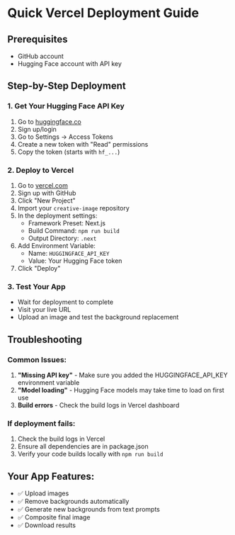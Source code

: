 # Quick Vercel Deployment Guide

## Prerequisites
- GitHub account
- Hugging Face account with API key

## Step-by-Step Deployment

### 1. Get Your Hugging Face API Key
1. Go to [huggingface.co](https://huggingface.co)
2. Sign up/login
3. Go to Settings → Access Tokens
4. Create a new token with "Read" permissions
5. Copy the token (starts with `hf_...`)

### 2. Deploy to Vercel
1. Go to [vercel.com](https://vercel.com)
2. Sign up with GitHub
3. Click "New Project"
4. Import your `creative-image` repository
5. In the deployment settings:
   - Framework Preset: Next.js
   - Build Command: `npm run build`
   - Output Directory: `.next`
6. Add Environment Variable:
   - Name: `HUGGINGFACE_API_KEY`
   - Value: Your Hugging Face token
7. Click "Deploy"

### 3. Test Your App
- Wait for deployment to complete
- Visit your live URL
- Upload an image and test the background replacement

## Troubleshooting

### Common Issues:
1. **"Missing API key"** - Make sure you added the HUGGINGFACE_API_KEY environment variable
2. **"Model loading"** - Hugging Face models may take time to load on first use
3. **Build errors** - Check the build logs in Vercel dashboard

### If deployment fails:
1. Check the build logs in Vercel
2. Ensure all dependencies are in package.json
3. Verify your code builds locally with `npm run build`

## Your App Features:
- ✅ Upload images
- ✅ Remove backgrounds automatically
- ✅ Generate new backgrounds from text prompts
- ✅ Composite final image
- ✅ Download results
